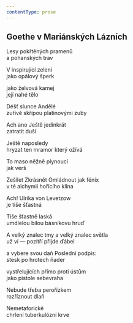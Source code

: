 ```yaml
---
contentType: prose
---
```


## Goethe v Mariánských Lázních

Lesy pokřtěných pramenů  
a pohanských trav

V inspirující zeleni  
jako opálový šperk

jako želvová kamej  
její nahé tělo

Déšť slunce Andělé  
zuřivě skřípou platinovými zuby

Ach ano Ještě jedinkrát  
zatratit duši

Ještě naposledy  
hryzat ten mramor který ožívá

To maso něžně plynoucí  
jak verš

Zešílet Zkrásnět Omládnout jak fénix  
v té alchymii hořícího klína

Ach! Ulrika von Levetzow  
je tiše šťastná

Tiše šťastně laská  
umdlelou bílou básníkovu hruď

A velký znalec tmy a velký znalec světla  
už ví — pozítří přijde ďábel

a vybere svou daň Poslední podpis:  
stesk po hrotech ňader

vystřelujících přímo proti ústům  
jako pistole sebevraha

Nebude třeba perořízkem  
rozříznout dlaň

Nemetaforické  
chrlení tuberkulózní krve
